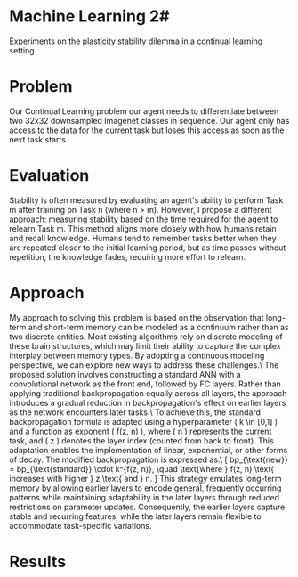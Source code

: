 # Machine Learning 2#
Experiments on the plasticity stability dilemma in a continual learning setting 

# Problem #
Our Continual Learning problem our agent needs to differentiate between two 32x32 downsampled Imagenet classes in sequence. 
Our agent only has access to the data for the current task but loses this access as soon as the next task starts.
# Evaluation # 
Stability is often measured by evaluating an agent's ability to perform Task m after training on Task n (where n $>$ m).
However, I propose a different approach: measuring stability based on the time required for the agent to relearn Task m.
This method aligns more closely with how humans retain and recall knowledge.
Humans tend to remember tasks better when they are repeated closer to the initial learning period, but as time passes without repetition, the knowledge fades, requiring more effort to relearn.

# Approach #
My approach to solving this problem is based on the observation that long-term and short-term memory can be modeled as a continuum rather than as two discrete entities.
Most existing algorithms rely on discrete modeling of these brain structures, which may limit their ability to capture the complex interplay between memory types.
 By adopting a continuous modeling perspective, we can explore new ways to address these challenges.\\
The proposed solution involves constructing a standard ANN with a convolutional network as the front end, followed by FC layers.
Rather than applying traditional backpropagation equally across all layers, the approach introduces a gradual reduction in backpropagation's effect on earlier layers as the network encounters later tasks.\\
To achieve this, the standard backpropagation formula is adapted using a hyperparameter \( k \in [0,1] \) and a function as exponent \( f(z, n) \), where \( n \) represents the current task,
 and \( z \) denotes the layer index (counted from back to front). This adaptation enables the implementation of linear, exponential, or other forms of decay.
 The modified backpropagation is expressed as:\\
\[
    bp_{\text{new}} = bp_{\text{standard}} \cdot k^{f(z, n)}, \quad \text{where } f(z, n) \text{ increases with higher } z \text{ and } n.
\]
This strategy emulates long-term memory by allowing earlier layers to encode general, frequently occurring patterns while maintaining adaptability in the later layers through reduced restrictions on parameter updates.
 Consequently, the earlier layers capture stable and recurring features, while the later layers remain flexible to accommodate task-specific variations.

# Results  
